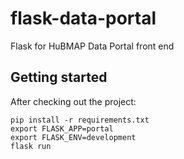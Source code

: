 # flask-data-portal
Flask for HuBMAP Data Portal front end

## Getting started
After checking out the project:
```
pip install -r requirements.txt
export FLASK_APP=portal
export FLASK_ENV=development
flask run
```

